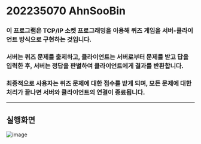 # 202235070 AhnSooBin

### 이 프로그램은 TCP/IP 소켓 프로그래밍을 이용해 퀴즈 게임을 서버-클라이언트 방식으로 구현하는 것입니다. 

### 서버는 퀴즈 문제를 출제하고, 클라이언트는 서버로부터 문제를 받고 답을 입력한 후, 서버는 정답을 판별하여 클라이언트에게 결과를 반환합니다. 

### 최종적으로 사용자는 퀴즈 문제에 대한 점수를 받게 되며, 모든 문제에 대한 처리가 끝나면 서버와 클라이언트의 연결이 종료됩니다. 
---
## 실행화면 

![image](https://github.com/user-attachments/assets/7ef10f6d-3034-4d86-9599-87ebdcc558b7)
